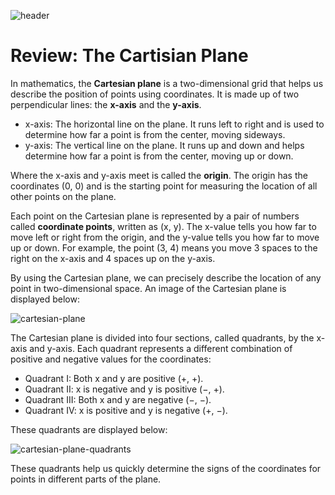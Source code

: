 ![header](assets/header.png)

# Review: The Cartisian Plane

In mathematics, the **Cartesian plane** is a two-dimensional grid that helps us describe the position of points using coordinates. It is made up of two perpendicular lines: the **x-axis** and the **y-axis**.

- x-axis: The horizontal line on the plane. It runs left to right and is used to determine how far a point is from the center, moving sideways.
- y-axis: The vertical line on the plane. It runs up and down and helps determine how far a point is from the center, moving up or down.

Where the x-axis and y-axis meet is called the **origin**. The origin has the coordinates (0, 0) and is the starting point for measuring the location of all other points on the plane.

Each point on the Cartesian plane is represented by a pair of numbers called **coordinate points**, written as (x, y). The x-value tells you how far to move left or right from the origin, and the y-value tells you how far to move up or down. For example, the point (3, 4) means you move 3 spaces to the right on the x-axis and 4 spaces up on the y-axis.

By using the Cartesian plane, we can precisely describe the location of any point in two-dimensional space. An image of the Cartesian plane is displayed below:

![cartesian-plane](assets/cartesian-plane.png)

The Cartesian plane is divided into four sections, called quadrants, by the x-axis and y-axis. Each quadrant represents a different combination of positive and negative values for the coordinates:

- Quadrant I: Both x and y are positive (+, +).
- Quadrant II: x is negative and y is positive (−, +).
- Quadrant III: Both x and y are negative (−, −).
- Quadrant IV: x is positive and y is negative (+, −).

These quadrants are displayed below:

![cartesian-plane-quadrants](assets/cartesian-plane-quadrants.png)

These quadrants help us quickly determine the signs of the coordinates for points in different parts of the plane.